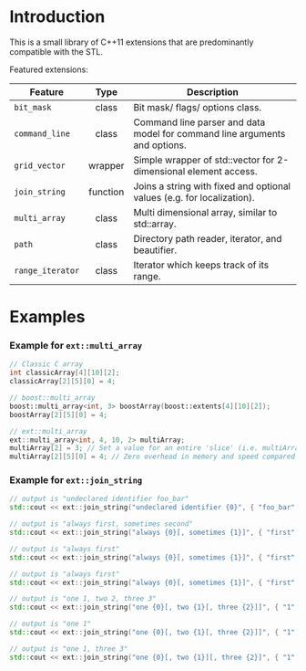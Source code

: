 Introduction
============

This is a small library of C++11 extensions that are predominantly compatible with the STL.

Featured extensions:

| Feature | Type | Description |
|---------|:----:|-------------|
| `bit_mask` | class | Bit mask/ flags/ options class. |
| `command_line` | class | Command line parser and data model for command line arguments and options. |
| `grid_vector` | wrapper | Simple wrapper of std::vector for 2-dimensional element access. |
| `join_string` | function | Joins a string with fixed and optional values (e.g. for localization). |
| `multi_array` | class | Multi dimensional array, similar to std::array. |
| `path` | class | Directory path reader, iterator, and beautifier. |
| `range_iterator` | class | Iterator which keeps track of its range. |

Examples
========
### Example for `ext::multi_array`
```cpp
// Classic C array
int classicArray[4][10][2];
classicArray[2][5][0] = 4;

// boost::multi_array
boost::multi_array<int, 3> boostArray(boost::extents[4][10][2]);
boostArray[2][5][0] = 4;

// ext::multi_array
ext::multi_array<int, 4, 10, 2> multiArray;
multiArray[2] = 3; // Set a value for an entire 'slice' (i.e. multiArray[2][x][y] = 3 for all 0 <= x < 10 and 0 <= y < 2)
multiArray[2][5][0] = 4; // Zero overhead in memory and speed compared to 'classicArray' when compiled in release mode (i.e. optimizations enabled)
```

### Example for `ext::join_string`
```cpp
// output is "undeclared identifier foo_bar"
std::cout << ext::join_string("undeclared identifier {0}", { "foo_bar" }) << std::endl;

// output is "always first, sometimes second"
std::cout << ext::join_string("always {0}[, sometimes {1}]", { "first", "second" }) << std::endl;

// output is "always first"
std::cout << ext::join_string("always {0}[, sometimes {1}]", { "first", "" }) << std::endl;

// output is "always first"
std::cout << ext::join_string("always {0}[, sometimes {1}]", { "first" }) << std::endl;

// output is "one 1, two 2, three 3"
std::cout << ext::join_string("one {0}[, two {1}[, three {2}]]", { "1", "2", "3" }) << std::endl;

// output is "one 1"
std::cout << ext::join_string("one {0}[, two {1}[, three {2}]]", { "1", "", "3" }) << std::endl;

// output is "one 1, three 3"
std::cout << ext::join_string("one {0}[, two {1}][, three {2}]", { "1", "", "3" }) << std::endl;
```
